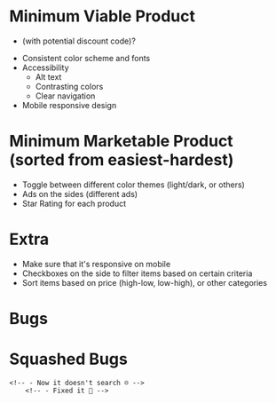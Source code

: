 # Minimum Viable Product

<!-- - Header (home, products, cart (with cart items), sign in / sign up, profile) -->
<!-- - Forgot password button -->
<!-- - Modal for each product -->
<!-- - Deal of the day on home page -->
<!-- - Search Bar -->
<!-- - Pagination at the bottom -->
<!-- - Cart checkout -->
- (with potential discount code)?
<!-- - Footer for contact information / copyright information -->
- Consistent color scheme and fonts
- Accessibility
    - Alt text
    - Contrasting colors
    - Clear navigation
- Mobile responsive design

# Minimum Marketable Product (sorted from easiest-hardest)

<!-- - Alphabetize the search results and/or product list -->
<!-- - Highlight the search term in the search results -->
<!-- - Blinking underline in the search bar when it's focused -->
<!-- - If they press the enter key, it should autofill the first search result and search -->
<!-- - Autofill the search bar (when you click on a result it puts it in the input) -->
<!-- - Add a scrollbar to the search results -->
<!-- - "No results found" if there are no search results -->
<!-- - Password requirements/validation options:
    - Minimum password length
    - Needs at least one special character ($, #, *, etc)
    - At least one upper case and lower case letter
    - At least one number
    - Confirm password input
- Show/hide password button -->

<!-- - Save the user's username when they click login or register (login and register will do the same thing for now) -->
<!-- - If the user is signed in, display their name and a 'sign out' button instead of the 'sign in' button -->

- Toggle between different color themes (light/dark, or others)
- Ads on the sides (different ads)
- Star Rating for each product

# Extra

- Make sure that it's responsive on mobile
- Checkboxes on the side to filter items based on certain criteria
- Sort items based on price (high-low, low-high), or other categories
<!-- - Wishlist -->

# Bugs


# Squashed Bugs

<!-- - Search results don't disappear when the user clicks off the search bar or when they're done searching -->
    <!-- - Now it doesn't search ☹️ -->
        <!-- - Fixed it 🙂 -->
<!-- - If they are on the products page, and try to use the search bar, it doesn't search -->
<!-- - Search button should search and display products with that search term -->
<!-- - Product page is not alphabetized -->
